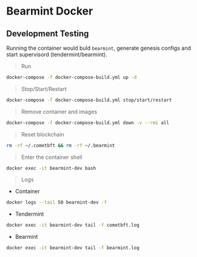# Bearmint Docker

## Development Testing

Running the container would buld `bearmint`, generate genesis configs and start supervisord (tendermint/bearmint).

> Run

```bash
docker-compose -f docker-compose-build.yml up -d
```

> Stop/Start/Restart

```bash
docker-compose -f docker-compose-build.yml stop/start/restart
```

> Remove container and images

```bash
docker-compose -f docker-compose-build.yml down -v --rmi all
```

> Reset blockchain

```bash
rm -rf ~/.cometbft && rm -rf ~/.bearmint
```

> Enter the container shell

```bash
docker exec -it bearmint-dev bash
```

> Logs

- Container

```bash
docker logs --tail 50 bearmint-dev -f
```

- Tendermint

```bash
docker exec -it bearmint-dev tail -f cometbft.log
```

- Bearmint

```bash
docker exec -it bearmint-dev tail -f bearmint.log
```
